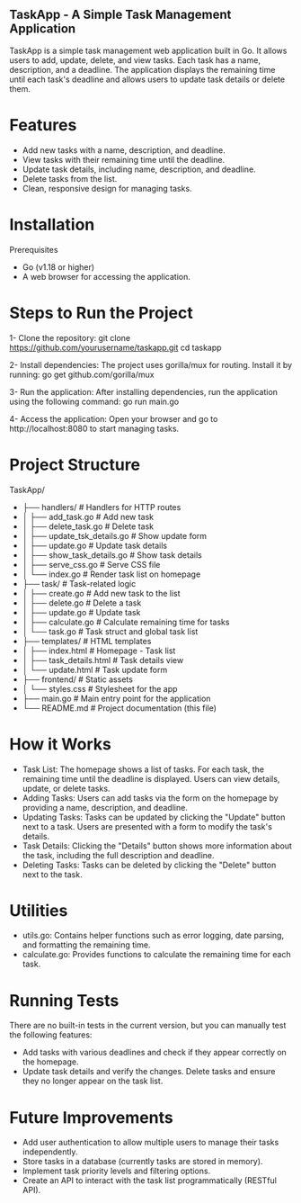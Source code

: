 ## TaskApp - A Simple Task Management Application

TaskApp is a simple task management web application built in Go. It allows users to add, update, delete, and view tasks. Each task has a name, description, and a deadline. The application displays the remaining time until each task's deadline and allows users to update task details or delete them.

# Features

- Add new tasks with a name, description, and deadline.
- View tasks with their remaining time until the deadline.
- Update task details, including name, description, and deadline.
- Delete tasks from the list.
- Clean, responsive design for managing tasks.

# Installation

Prerequisites

- Go (v1.18 or higher)
- A web browser for accessing the application.

# Steps to Run the Project

1- Clone the repository:
git clone https://github.com/yourusername/taskapp.git
cd taskapp

2- Install dependencies: The project uses gorilla/mux for routing. Install it by running:
go get github.com/gorilla/mux

3- Run the application: After installing dependencies, run the application using the following command:
go run main.go

4- Access the application: Open your browser and go to http://localhost:8080 to start managing tasks.

# Project Structure

TaskApp/

- ├── handlers/ # Handlers for HTTP routes
- │ ├── add_task.go # Add new task
- │ ├── delete_task.go # Delete task
- │ ├── update_tsk_details.go # Show update form
- │ ├── update.go # Update task details
- │ ├── show_task_details.go # Show task details
- │ ├── serve_css.go # Serve CSS file
- │ └── index.go # Render task list on homepage
- ├── task/ # Task-related logic
- │ ├── create.go # Add new task to the list
- │ ├── delete.go # Delete a task
- │ ├── update.go # Update task
- │ ├── calculate.go # Calculate remaining time for tasks
- │ └── task.go # Task struct and global task list
- ├── templates/ # HTML templates
- │ ├── index.html # Homepage - Task list
- │ ├── task_details.html # Task details view
- │ └── update.html # Task update form
- ├── frontend/ # Static assets
- │ └── styles.css # Stylesheet for the app
- ├── main.go # Main entry point for the application
- └── README.md # Project documentation (this file)

# How it Works

- Task List: The homepage shows a list of tasks. For each task, the remaining time until the deadline is displayed. Users can view details, update, or delete tasks.
- Adding Tasks: Users can add tasks via the form on the homepage by providing a name, description, and deadline.
- Updating Tasks: Tasks can be updated by clicking the "Update" button next to a task. Users are presented with a form to modify the task's details.
- Task Details: Clicking the "Details" button shows more information about the task, including the full description and deadline.
- Deleting Tasks: Tasks can be deleted by clicking the "Delete" button next to the task.

# Utilities

- utils.go: Contains helper functions such as error logging, date parsing, and formatting the remaining time.
- calculate.go: Provides functions to calculate the remaining time for each task.

# Running Tests

There are no built-in tests in the current version, but you can manually test the following features:

- Add tasks with various deadlines and check if they appear correctly on the homepage.
- Update task details and verify the changes.
  Delete tasks and ensure they no longer appear on the task list.

# Future Improvements

- Add user authentication to allow multiple users to manage their tasks independently.
- Store tasks in a database (currently tasks are stored in memory).
- Implement task priority levels and filtering options.
- Create an API to interact with the task list programmatically (RESTful API).
